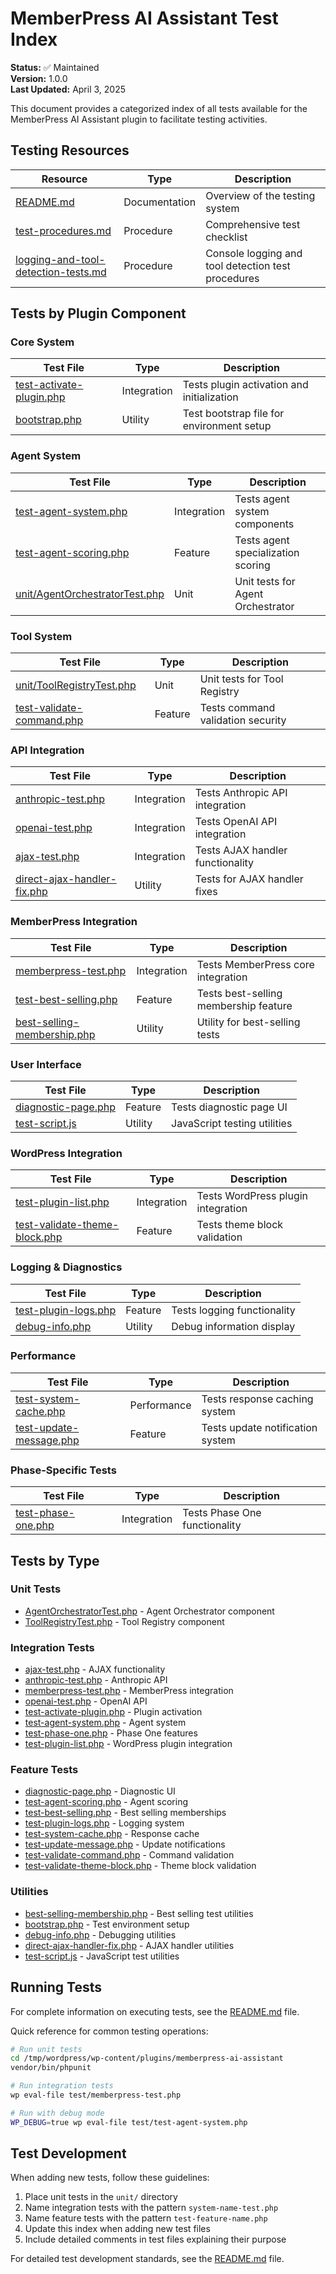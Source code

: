 # MemberPress AI Assistant Test Index

**Status:** ✅ Maintained  
**Version:** 1.0.0  
**Last Updated:** April 3, 2025

This document provides a categorized index of all tests available for the MemberPress AI Assistant plugin to facilitate testing activities.

## Testing Resources

| Resource | Type | Description |
|----------|------|-------------|
| [README.md](README.md) | Documentation | Overview of the testing system |
| [test-procedures.md](test-procedures.md) | Procedure | Comprehensive test checklist |
| [logging-and-tool-detection-tests.md](logging-and-tool-detection-tests.md) | Procedure | Console logging and tool detection test procedures |

## Tests by Plugin Component

### Core System

| Test File | Type | Description |
|-----------|------|-------------|
| [test-activate-plugin.php](test-activate-plugin.php) | Integration | Tests plugin activation and initialization |
| [bootstrap.php](bootstrap.php) | Utility | Test bootstrap file for environment setup |

### Agent System

| Test File | Type | Description |
|-----------|------|-------------|
| [test-agent-system.php](test-agent-system.php) | Integration | Tests agent system components |
| [test-agent-scoring.php](test-agent-scoring.php) | Feature | Tests agent specialization scoring |
| [unit/AgentOrchestratorTest.php](unit/AgentOrchestratorTest.php) | Unit | Unit tests for Agent Orchestrator |

### Tool System

| Test File | Type | Description |
|-----------|------|-------------|
| [unit/ToolRegistryTest.php](unit/ToolRegistryTest.php) | Unit | Unit tests for Tool Registry |
| [test-validate-command.php](test-validate-command.php) | Feature | Tests command validation security |

### API Integration

| Test File | Type | Description |
|-----------|------|-------------|
| [anthropic-test.php](anthropic-test.php) | Integration | Tests Anthropic API integration |
| [openai-test.php](openai-test.php) | Integration | Tests OpenAI API integration |
| [ajax-test.php](ajax-test.php) | Integration | Tests AJAX handler functionality |
| [direct-ajax-handler-fix.php](direct-ajax-handler-fix.php) | Utility | Tests for AJAX handler fixes |

### MemberPress Integration

| Test File | Type | Description |
|-----------|------|-------------|
| [memberpress-test.php](memberpress-test.php) | Integration | Tests MemberPress core integration |
| [test-best-selling.php](test-best-selling.php) | Feature | Tests best-selling membership feature |
| [best-selling-membership.php](best-selling-membership.php) | Utility | Utility for best-selling tests |

### User Interface

| Test File | Type | Description |
|-----------|------|-------------|
| [diagnostic-page.php](diagnostic-page.php) | Feature | Tests diagnostic page UI |
| [test-script.js](test-script.js) | Utility | JavaScript testing utilities |

### WordPress Integration

| Test File | Type | Description |
|-----------|------|-------------|
| [test-plugin-list.php](test-plugin-list.php) | Integration | Tests WordPress plugin integration |
| [test-validate-theme-block.php](test-validate-theme-block.php) | Feature | Tests theme block validation |

### Logging & Diagnostics

| Test File | Type | Description |
|-----------|------|-------------|
| [test-plugin-logs.php](test-plugin-logs.php) | Feature | Tests logging functionality |
| [debug-info.php](debug-info.php) | Utility | Debug information display |

### Performance

| Test File | Type | Description |
|-----------|------|-------------|
| [test-system-cache.php](test-system-cache.php) | Performance | Tests response caching system |
| [test-update-message.php](test-update-message.php) | Feature | Tests update notification system |

### Phase-Specific Tests

| Test File | Type | Description |
|-----------|------|-------------|
| [test-phase-one.php](test-phase-one.php) | Integration | Tests Phase One functionality |

## Tests by Type

### Unit Tests

- [AgentOrchestratorTest.php](unit/AgentOrchestratorTest.php) - Agent Orchestrator component
- [ToolRegistryTest.php](unit/ToolRegistryTest.php) - Tool Registry component

### Integration Tests

- [ajax-test.php](ajax-test.php) - AJAX functionality
- [anthropic-test.php](anthropic-test.php) - Anthropic API
- [memberpress-test.php](memberpress-test.php) - MemberPress integration
- [openai-test.php](openai-test.php) - OpenAI API
- [test-activate-plugin.php](test-activate-plugin.php) - Plugin activation
- [test-agent-system.php](test-agent-system.php) - Agent system
- [test-phase-one.php](test-phase-one.php) - Phase One features
- [test-plugin-list.php](test-plugin-list.php) - WordPress plugin integration

### Feature Tests

- [diagnostic-page.php](diagnostic-page.php) - Diagnostic UI
- [test-agent-scoring.php](test-agent-scoring.php) - Agent scoring
- [test-best-selling.php](test-best-selling.php) - Best selling memberships
- [test-plugin-logs.php](test-plugin-logs.php) - Logging system
- [test-system-cache.php](test-system-cache.php) - Response cache
- [test-update-message.php](test-update-message.php) - Update notifications
- [test-validate-command.php](test-validate-command.php) - Command validation
- [test-validate-theme-block.php](test-validate-theme-block.php) - Theme block validation

### Utilities

- [best-selling-membership.php](best-selling-membership.php) - Best selling test utilities
- [bootstrap.php](bootstrap.php) - Test environment setup
- [debug-info.php](debug-info.php) - Debugging utilities
- [direct-ajax-handler-fix.php](direct-ajax-handler-fix.php) - AJAX handler utilities
- [test-script.js](test-script.js) - JavaScript test utilities

## Running Tests

For complete information on executing tests, see the [README.md](README.md) file.

Quick reference for common testing operations:

```bash
# Run unit tests
cd /tmp/wordpress/wp-content/plugins/memberpress-ai-assistant
vendor/bin/phpunit

# Run integration tests
wp eval-file test/memberpress-test.php

# Run with debug mode
WP_DEBUG=true wp eval-file test/test-agent-system.php
```

## Test Development

When adding new tests, follow these guidelines:

1. Place unit tests in the `unit/` directory
2. Name integration tests with the pattern `system-name-test.php`
3. Name feature tests with the pattern `test-feature-name.php`
4. Update this index when adding new test files
5. Include detailed comments in test files explaining their purpose

For detailed test development standards, see the [README.md](README.md) file.